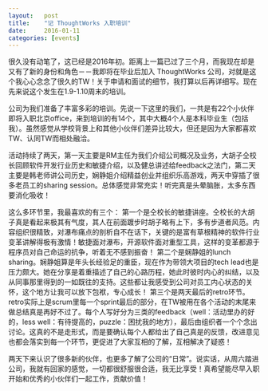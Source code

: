 ```yaml
---
layout:   post
title:    "记 ThoughtWorks 入职培训"
date:     2016-01-11
categories: [events]
---
```


很久没有动笔了，这已经是2016年初。距离上一篇已过了三个月，而我现在却是又有了新的身份和角色－－我即将在毕业后加入 ThoughtWorks 公司，对就是这个我心心念念了很久的TW！关于申请和面试的细节，我打算以后再详细写。现在先来说这个发生在1.9-1.10周末的培训。

公司为我们准备了丰富多彩的培训。先说一下这里的我们，一共是有22个小伙伴即将入职北京office，来到培训的有14个，其中大概4个人是本科毕业生（包括我）。虽然感觉从学校背景上和其他小伙伴们差异比较大，但还是因为大家都喜欢TW、认同TW而相处融洽。

活动持续了两天，第一天主要是RM主任为我们介绍公司概况及业务，大胡子仝校长回顾软件开发行业历史和敏捷介绍，以及健总讲述给feedback之法门，第二天主要是韩老师讲公司历史，娴静姐介绍精益创业并组织乐高游戏，两天中穿插了很多老员工的sharing session。总体感觉非常充实！听完真是头晕脑胀，太多东西要消化吸收！

这么多环节里，我最喜欢的有三个：
第一个是仝校长的敏捷讲座。仝校长的大胡子真是看起来极其有气度，其人在前面踱步时胡子略有上下，多有步道者风范。内容组织很精致，对瀑布痛点的剖析自不在话下，关键的是富有草根精神的软件行业变革讲解得极有激情！敏捷面对瀑布，开源软件面对重型工具，这样的变革都源于程序员对自己命运的抗争，听着无不感到振奋！
第二个是娴静姐的lunch sharing。娴静姐算是年头长经验足的重臣，现在作为带领大项目的tech lead也是压力颇大。她在分享是着重描述了自己的心路历程，她此时彼时内心的纠结，以及从同事那里得到的一如既往的支持。这些都让我感受到公司对员工内心状态的关怀，这个地方让我可以放下包袱，专心成长！
第三个是两天最后的retro环节。retro实际上是scrum里每一个sprint最后的部分，在TW被用在各个活动的末尾来做总结真是再好不过了。每个人写好分为三类的feedback（well：活动里办的好的，less well：有待提高的，puzzle：困扰我的地方），最后由组织者一个个念出讨论。这真的不是走形式，而是要确认每个人都给出了自己真是的反馈，改进意见也都会落实到每一个环节，更促进了大家互相的了解，互相解决了疑惑！

两天下来认识了很多新的伙伴，也更多了解了公司的“日常”。说实话，从周六踏进公司，我就有回家的感觉，一切都很舒服很合适，我无比享受！真希望能尽早入职开始和优秀的小伙伴们一起工作，贡献价值！
